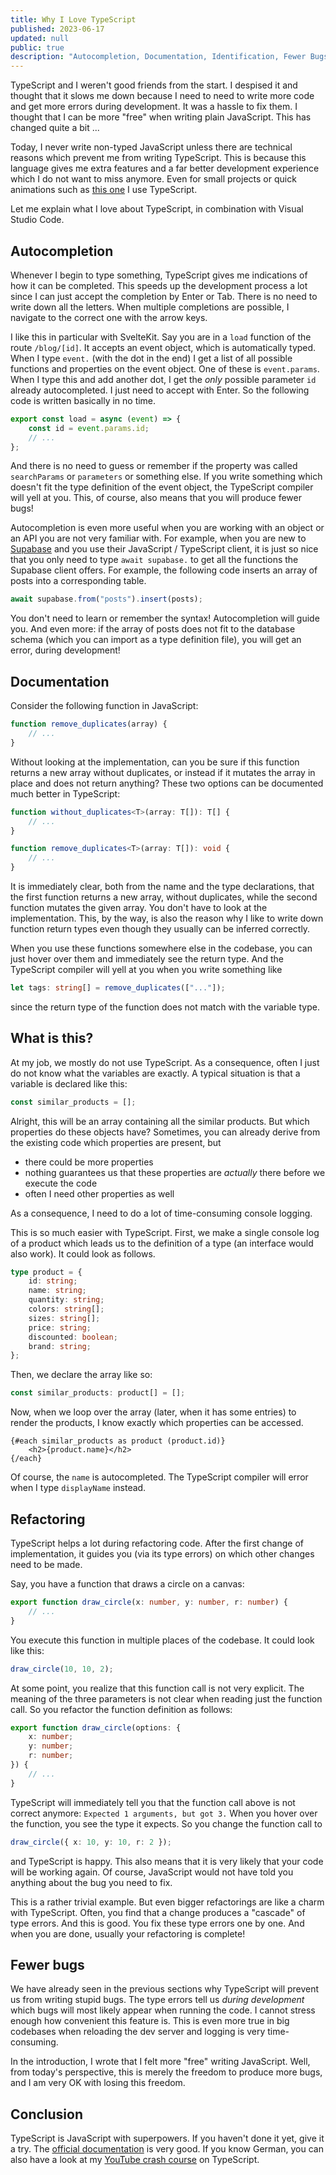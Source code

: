 ```yaml
---
title: Why I Love TypeScript
published: 2023-06-17
updated: null
public: true
description: "Autocompletion, Documentation, Identification, Fewer Bugs"
---
```


TypeScript and I weren't good friends from the start. I despised it and thought that it slows me down because I need to need to write more code and get more errors during development. It was a hassle to fix them. I thought that I can be more "free" when writing plain JavaScript. This has changed quite a bit ...

Today, I never write non-typed JavaScript unless there are technical reasons which prevent me from writing TypeScript. This is because this language gives me extra features and a far better development experience which I do not want to miss anymore. Even for small projects or quick animations such as [this one](/projects/pixelanimation) I use TypeScript.

Let me explain what I love about TypeScript, in combination with Visual Studio Code.

## Autocompletion

Whenever I begin to type something, TypeScript gives me indications of how it can be completed. This speeds up the development process a lot since I can just accept the completion by Enter or Tab. There is no need to write down all the letters. When multiple completions are possible, I navigate to the correct one with the arrow keys.

I like this in particular with SvelteKit. Say you are in a `load` function of the route `/blog/[id]`. It accepts an event object, which is automatically typed. When I type `event.` (with the dot in the end) I get a list of all possible functions and properties on the event object. One of these is `event.params`. When I type this and add another dot, I get the _only_ possible parameter `id` already autocompleted. I just need to accept with Enter. So the following code is written basically in no time.

```typescript
export const load = async (event) => {
    const id = event.params.id;
    // ...
};
```

And there is no need to guess or remember if the property was called `searchParams` or `parameters` or something else. If you write something which doesn't fit the type definition of the event object, the TypeScript compiler will yell at you. This, of course, also means that you will produce fewer bugs!

Autocompletion is even more useful when you are working with an object or an API you are not very familiar with. For example, when you are new to [Supabase](https://supabase.com) and you use their JavaScript / TypeScript client, it is just so nice that you only need to type `await supabase.` to get all the functions the Supabase client offers. For example, the following code inserts an array of posts into a corresponding table.

```typescript
await supabase.from("posts").insert(posts);
```

You don't need to learn or remember the syntax! Autocompletion will guide you. And even more: if the array of posts does not fit to the database schema (which you can import as a type definition file), you will get an error, during development!

## Documentation

Consider the following function in JavaScript:

```javascript
function remove_duplicates(array) {
    // ...
}
```

Without looking at the implementation, can you be sure if this function returns a new array without duplicates, or instead if it mutates the array in place and does not return anything? These two options can be documented much better in TypeScript:

```typescript
function without_duplicates<T>(array: T[]): T[] {
    // ...
}

function remove_duplicates<T>(array: T[]): void {
    // ...
}
```

It is immediately clear, both from the name and the type declarations, that the first function returns a new array, without duplicates, while the second function mutates the given array. You don't have to look at the implementation. This, by the way, is also the reason why I like to write down function return types even though they usually can be inferred correctly.

When you use these functions somewhere else in the codebase, you can just hover over them and immediately see the return type. And the TypeScript compiler will yell at you when you write something like

```typescript
let tags: string[] = remove_duplicates(["..."]);
```

since the return type of the function does not match with the variable type.

## What is this?

At my job, we mostly do not use TypeScript. As a consequence, often I just do not know what the variables are exactly. A typical situation is that a variable is declared like this:

```javascript
const similar_products = [];
```

Alright, this will be an array containing all the similar products. But which properties do these objects have? Sometimes, you can already derive from the existing code which properties are present, but

-   there could be more properties
-   nothing guarantees us that these properties are _actually_ there before we execute the code
-   often I need other properties as well

As a consequence, I need to do a lot of time-consuming console logging.

This is so much easier with TypeScript. First, we make a single console log of a product which leads us to the definition of a type (an interface would also work). It could look as follows.

```typescript
type product = {
    id: string;
    name: string;
    quantity: string;
    colors: string[];
    sizes: string[];
    price: string;
    discounted: boolean;
    brand: string;
};
```

Then, we declare the array like so:

```typescript
const similar_products: product[] = [];
```

Now, when we loop over the array (later, when it has some entries)
to render the products, I know exactly which properties can be accessed.

```svelte
{#each similar_products as product (product.id)}
    <h2>{product.name}</h2>
{/each}
```

Of course, the `name` is autocompleted. The TypeScript compiler will error when I type `displayName` instead.

## Refactoring

TypeScript helps a lot during refactoring code. After the first change of implementation, it guides you (via its type errors) on which other changes need to be made.

Say, you have a function that draws a circle on a canvas:

```typescript
export function draw_circle(x: number, y: number, r: number) {
    // ...
}
```

You execute this function in multiple places of the codebase. It could look like this:

```typescript
draw_circle(10, 10, 2);
```

At some point, you realize that this function call is not very explicit. The meaning of the three parameters is not clear when reading just the function call. So you refactor the function definition as follows:

```typescript
export function draw_circle(options: {
    x: number;
    y: number;
    r: number;
}) {
    // ...
}
```

TypeScript will immediately tell you that the function call above is not correct anymore: `Expected 1 arguments, but got 3.` When you hover over the function, you see the type it expects. So you change the function call to

```typescript
draw_circle({ x: 10, y: 10, r: 2 });
```

and TypeScript is happy. This also means that it is very likely that your code will be working again. Of course, JavaScript would not have told you anything about the bug you need to fix.

This is a rather trivial example. But even bigger refactorings are like a charm with TypeScript. Often, you find that a change produces a "cascade" of type errors. And this is good. You fix these type errors one by one. And when you are done, usually your refactoring is complete!

## Fewer bugs

We have already seen in the previous sections why TypeScript will prevent us from writing stupid bugs. The type errors tell us _during development_ which bugs will most likely appear when running the code. I cannot stress enough how convenient this feature is. This is even more true in big codebases when reloading the dev server and logging is very time-consuming.

In the introduction, I wrote that I felt more "free" writing JavaScript. Well, from today's perspective, this is merely the freedom to produce more bugs, and I am very OK with losing this freedom.

## Conclusion

TypeScript is JavaScript with superpowers. If you haven't done it yet, give it a try. The [official documentation](https://typescriptlang.org/docs) is very good. If you know German, you can also have a look at my [YouTube crash course](https://www.youtube.com/watch?v=I4w4zO8AVes) on TypeScript.
